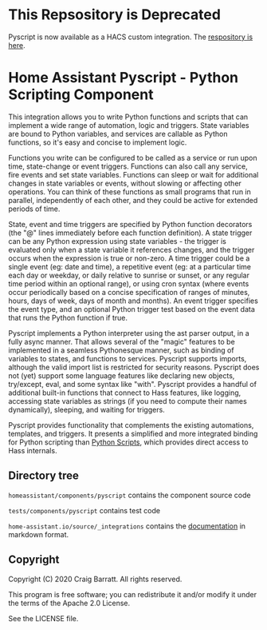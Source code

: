# This Repsository is Deprecated

Pyscript is now available as a HACS custom integration.  The [respository is here](https://github.com/custom-components/pyscript).


# Home Assistant Pyscript - Python Scripting Component

This integration allows you to write Python functions and scripts that can implement a wide range of
automation, logic and triggers. State variables are bound to Python variables, and services are
callable as Python functions, so it's easy and concise to implement logic.

Functions you write can be configured to be called as a service or run upon time, state-change or
event triggers.  Functions can also call any service, fire events and set state variables.
Functions can sleep or wait for additional changes in state variables or events, without slowing or
affecting other operations.  You can think of these functions as small programs that run in
parallel, independently of each other, and they could be active for extended periods of time.

State, event and time triggers are specified by Python function decorators (the "@" lines
immediately before each function definition).  A state trigger can be any Python expression using
state variables - the trigger is evaluated only when a state variable it references changes, and the
trigger occurs when the expression is true or non-zero.  A time trigger could be a single event (eg:
date and time), a repetitive event (eg: at a particular time each day or weekday, or daily relative
to sunrise or sunset, or any regular time period within an optional range), or using cron syntax
(where events occur periodically based on a concise specification of ranges of minutes, hours, days
of week, days of month and months).  An event trigger specifies the event type, and an optional
Python trigger test based on the event data that runs the Python function if true.

Pyscript implements a Python interpreter using the ast parser output, in a fully async manner.
That allows several of the "magic" features to be implemented in a seamless Pythonesque manner, such
as binding of variables to states, and functions to services.  Pyscript supports imports, although
the valid import list is restricted for security reasons.  Pyscript does not (yet) support some
language features like declaring new objects, try/except, eval, and some syntax like "with".
Pyscript provides a handful of additional built-in functions that connect to Hass features, like
logging, accessing state variables as strings (if you need to compute their names dynamically),
sleeping, and waiting for triggers.

Pyscript provides functionality that complements the existing automations, templates, and triggers.
It presents a simplified and more integrated binding for Python scripting than
[Python Scripts](https://www.home-assistant.io/integrations/python_script), which
provides direct access to Hass internals.

## Directory tree

`homeassistant/components/pyscript` contains the component source code

`tests/components/pyscript` contains test code

`home-assistant.io/source/_integrations` contains the
[documentation](https://github.com/craigbarratt/home-assistant-pyscript/blob/master/home-assistant.io/source/_integrations/pyscript.markdown) in markdown format.

## Copyright

Copyright (C) 2020 Craig Barratt. All rights reserved.

This program is free software; you can redistribute it and/or modify it under the terms of the Apache 2.0 License.

See the LICENSE file.
